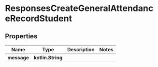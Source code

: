 
# ResponsesCreateGeneralAttendanceRecordStudent

## Properties
| Name | Type | Description | Notes |
| ------------ | ------------- | ------------- | ------------- |
| **message** | **kotlin.String** |  |  |



